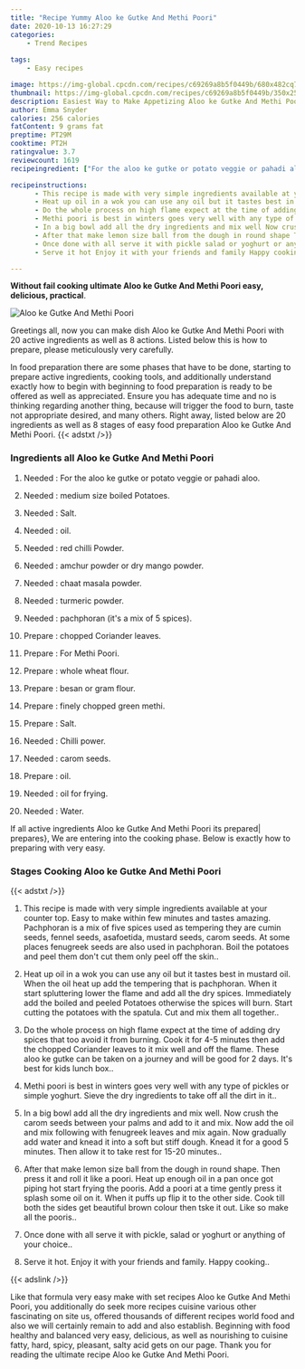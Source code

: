 ```yaml
---
title: "Recipe Yummy Aloo ke Gutke And Methi Poori"
date: 2020-10-13 16:27:29
categories:
    - Trend Recipes
    
tags:
    - Easy recipes

image: https://img-global.cpcdn.com/recipes/c69269a8b5f0449b/680x482cq70/aloo-ke-gutke-and-methi-poori-recipe-main-photo.jpg
thumbnail: https://img-global.cpcdn.com/recipes/c69269a8b5f0449b/350x250cq70/aloo-ke-gutke-and-methi-poori-recipe-main-photo.jpg
description: Easiest Way to Make Appetizing Aloo ke Gutke And Methi Poori with 20 ingredients and 8 stages of easy cooking.
author: Emma Snyder
calories: 256 calories
fatContent: 9 grams fat
preptime: PT29M
cooktime: PT2H
ratingvalue: 3.7
reviewcount: 1619
recipeingredient: ["For the aloo ke gutke or potato veggie or pahadi aloo", "medium size boiled Potatoes", "Salt", "oil", "red chilli Powder", "amchur powder or dry mango powder", "chaat masala powder", "turmeric powder", "pachphoran its a mix of 5 spices", "chopped Coriander leaves", "For Methi Poori", "whole wheat flour", "besan or gram flour", "finely chopped green methi", "Salt", "Chilli power", "carom seeds", "oil", "oil for frying", "Water"]

recipeinstructions: 
      - This recipe is made with very simple ingredients available at your counter top Easy to make within few minutes and tastes amazing Pachphoran is a mix of five spices used as tempering they are cumin seeds fennel seeds asafoetida mustard seeds carom seeds At some places fenugreek seeds are also used in pachphoran Boil the potatoes and peel them dont cut them only peel off the skin 
      - Heat up oil in a wok you can use any oil but it tastes best in mustard oil When the oil heat up add the tempering that is pachphoran When it start spluttering lower the flame and add all the dry spices Immediately add the boiled and peeled Potatoes otherwise the spices will burn Start cutting the potatoes with the spatula Cut and mix them all together 
      - Do the whole process on high flame expect at the time of adding dry spices that too avoid it from burning Cook it for 45 minutes then add the chopped Coriander leaves to it mix well and off the flame These aloo ke gutke can be taken on a journey and will be good for 2 days Its best for kids lunch box 
      - Methi poori is best in winters goes very well with any type of pickles or simple yoghurt Sieve the dry ingredients to take off all the dirt in it 
      - In a big bowl add all the dry ingredients and mix well Now crush the carom seeds between your palms and add to it and mix Now add the oil and mix following with fenugreek leaves and mix again Now gradually add water and knead it into a soft but stiff dough Knead it for a good 5 minutes Then allow it to take rest for 1520 minutes 
      - After that make lemon size ball from the dough in round shape Then press it and roll it like a poori Heat up enough oil in a pan once got piping hot start frying the pooris Add a poori at a time gently press it splash some oil on it When it puffs up flip it to the other side Cook till both the sides get beautiful brown colour then tske it out Like so make all the pooris 
      - Once done with all serve it with pickle salad or yoghurt or anything of your choice 
      - Serve it hot Enjoy it with your friends and family Happy cooking

---
```




**Without fail cooking ultimate Aloo ke Gutke And Methi Poori easy, delicious, practical**. 


![Aloo ke Gutke And Methi Poori](https://img-global.cpcdn.com/recipes/c69269a8b5f0449b/680x482cq70/aloo-ke-gutke-and-methi-poori-recipe-main-photo.jpg "Aloo ke Gutke And Methi Poori")




Greetings all, now you can make dish Aloo ke Gutke And Methi Poori with 20 active ingredients as well as 8 actions. Listed below this is how to prepare, please meticulously very carefully.

In food preparation there are some phases that have to be done, starting to prepare active ingredients, cooking tools, and additionally understand exactly how to begin with beginning to food preparation is ready to be offered as well as appreciated. Ensure you has adequate time and no is thinking regarding another thing, because will trigger the food to burn, taste not appropriate desired, and many others. Right away, listed below are 20 ingredients as well as 8 stages of easy food preparation Aloo ke Gutke And Methi Poori.
{{< adstxt />}}

### Ingredients all Aloo ke Gutke And Methi Poori


1. Needed  : For the aloo ke gutke or potato veggie or pahadi aloo.

1. Needed  : medium size boiled Potatoes.

1. Needed  : Salt.

1. Needed  : oil.

1. Needed  : red chilli Powder.

1. Needed  : amchur powder or dry mango powder.

1. Needed  : chaat masala powder.

1. Needed  : turmeric powder.

1. Needed  : pachphoran (it&#39;s a mix of 5 spices).

1. Prepare  : chopped Coriander leaves.

1. Prepare  : For Methi Poori.

1. Prepare  : whole wheat flour.

1. Prepare  : besan or gram flour.

1. Prepare  : finely chopped green methi.

1. Prepare  : Salt.

1. Needed  : Chilli power.

1. Needed  : carom seeds.

1. Prepare  : oil.

1. Needed  : oil for frying.

1. Needed  : Water.



If all active ingredients Aloo ke Gutke And Methi Poori its prepared| prepares}, We are entering into the cooking phase. Below is exactly how to preparing with very easy.

### Stages Cooking Aloo ke Gutke And Methi Poori

{{< adstxt />}}


1. This recipe is made with very simple ingredients available at your counter top. Easy to make within few minutes and tastes amazing. Pachphoran is a mix of five spices used as tempering they are cumin seeds, fennel seeds, asafoetida, mustard seeds, carom seeds. At some places fenugreek seeds are also used in pachphoran. Boil the potatoes and peel them don&#39;t cut them only peel off the skin..



1. Heat up oil in a wok you can use any oil but it tastes best in mustard oil. When the oil heat up add the tempering that is pachphoran. When it start spluttering lower the flame and add all the dry spices. Immediately add the boiled and peeled Potatoes otherwise the spices will burn. Start cutting the potatoes with the spatula. Cut and mix them all together..



1. Do the whole process on high flame expect at the time of adding dry spices that too avoid it from burning. Cook it for 4-5 minutes then add the chopped Coriander leaves to it mix well and off the flame. These aloo ke gutke can be taken on a journey and will be good for 2 days. It&#39;s best for kids lunch box..



1. Methi poori is best in winters goes very well with any type of pickles or simple yoghurt. Sieve the dry ingredients to take off all the dirt in it..



1. In a big bowl add all the dry ingredients and mix well. Now crush the carom seeds between your palms and add to it and mix. Now add the oil and mix following with fenugreek leaves and mix again. Now gradually add water and knead it into a soft but stiff dough. Knead it for a good 5 minutes. Then allow it to take rest for 15-20 minutes..



1. After that make lemon size ball from the dough in round shape. Then press it and roll it like a poori. Heat up enough oil in a pan once got piping hot start frying the pooris. Add a poori at a time gently press it splash some oil on it. When it puffs up flip it to the other side. Cook till both the sides get beautiful brown colour then tske it out. Like so make all the pooris..



1. Once done with all serve it with pickle, salad or yoghurt or anything of your choice..



1. Serve it hot. Enjoy it with your friends and family. Happy cooking..





{{< adslink />}}

Like that formula very easy make with set recipes Aloo ke Gutke And Methi Poori, you additionally do seek more recipes cuisine various other fascinating on site us, offered thousands of different recipes world food and also we will certainly remain to add and also establish. Beginning with food healthy and balanced very easy, delicious, as well as nourishing to cuisine fatty, hard, spicy, pleasant, salty acid gets on our page. Thank you for reading the ultimate recipe Aloo ke Gutke And Methi Poori.

